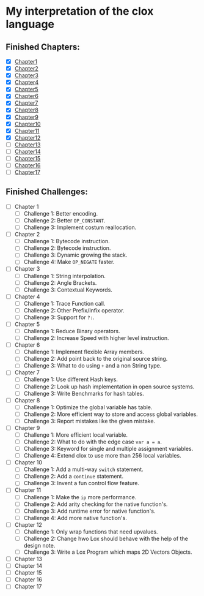 # My interpretation of the clox language


## Finished Chapters:
- [x] [Chapter1](https://craftinginterpreters.com/chunks-of-bytecode.html)
- [x] [Chapter2](https://craftinginterpreters.com/a-virtual-machine.html)
- [x] [Chapter3](https://craftinginterpreters.com/scanning-on-demand.html)
- [x] [Chapter4](https://craftinginterpreters.com/compiling-expressions.html)
- [x] [Chapter5](https://craftinginterpreters.com/types-of-values.html)
- [x] [Chapter6](https://craftinginterpreters.com/strings.html)
- [x] [Chapter7](https://craftinginterpreters.com/hash-tables.html)
- [x] [Chapter8](https://craftinginterpreters.com/global-variables.html)
- [x] [Chapter9](https://craftinginterpreters.com/local-variables.html)
- [x] [Chapter10](https://craftinginterpreters.com/jumping-back-and-forth.html)
- [x] [Chapter11](https://craftinginterpreters.com/calls-and-functions.html)
- [x] [Chapter12](https://craftinginterpreters.com/closures.html)
- [ ] [Chapter13](https://craftinginterpreters.com/garbage-collection.html)
- [ ] [Chapter14](https://craftinginterpreters.com/classes-and-instances.html)
- [ ] [Chapter15](https://craftinginterpreters.com/methods-and-initializers.html)
- [ ] [Chapter16](https://craftinginterpreters.com/superclasses.html)
- [ ] [Chapter17](https://craftinginterpreters.com/optimization.html)

## Finished Challenges:

- [ ] Chapter 1
  - [ ] Challenge 1: Better encoding.
  - [ ] Challenge 2: Better `OP_CONSTANT`.
  - [ ] Challenge 3: Implement costum reallocation.
- [ ] Chapter 2
  - [ ] Challenge 1: Bytecode instruction.
  - [ ] Challenge 2: Bytecode instruction.
  - [ ] Challenge 3: Dynamic growing the stack.
  - [ ] Challenge 4: Make `OP_NEGATE` faster.
- [ ] Chapter 3
  - [ ] Challenge 1: String interpolation.
  - [ ] Challenge 2: Angle Brackets.
  - [ ] Challenge 3: Contextual Keywords.
- [ ] Chapter 4
  - [ ] Challenge 1: Trace Function call.
  - [ ] Challenge 2: Other Prefix/Infix operator.
  - [ ] Challenge 3: Support for `?:`.
- [ ] Chapter 5
  - [ ] Challenge 1: Reduce Binary operators.
  - [ ] Challenge 2: Increase Speed with higher level instruction.
- [ ] Chapter 6
  - [ ] Challenge 1: Implement flexible Array members.
  - [ ] Challenge 2: Add point back to the original source string.
  - [ ] Challenge 3: What to do using `+` and a non String type.
- [ ] Chapter 7
  - [ ] Challenge 1: Use different Hash keys.
  - [ ] Challenge 2: Look up hash implementation in open source systems.
  - [ ] Challenge 3: Write Benchmarks for hash tables.
- [ ] Chapter 8
  - [ ] Challenge 1: Optimize the global variable has table.
  - [ ] Challenge 2: More efficient way to store and access global variables.
  - [ ] Challenge 3: Report mistakes like the given mistake.
- [ ] Chapter 9
  - [ ] Challenge 1: More efficient local variable.
  - [ ] Challenge 2: What to do with the edge case `var a = a`.
  - [ ] Challenge 3: Keyword for single and multiple assignment variables.
  - [ ] Challenge 4: Extend clox to use more than 256 local variables.
- [ ] Chapter 10
  - [ ] Challenge 1: Add a multi-way `switch` statement.
  - [ ] Challenge 2: Add a `continue` statement.
  - [ ] Challenge 3: Invent a fun control flow feature.
- [ ] Chapter 11
  - [ ] Challenge 1: Make the `ip` more performance.
  - [ ] Challenge 2: Add arity checking for the native function's.
  - [ ] Challenge 3: Add runtime error for native function's.
  - [ ] Challenge 4: Add more native function's.
- [ ] Chapter 12
  - [ ] Challenge 1: Only wrap functions that need upvalues.
  - [ ] Challenge 2: Change hwo Lox should behave with the help of the design note.
  - [ ] Challenge 3: Write a Lox Program which maps 2D Vectors Objects.
- [ ] Chapter 13
- [ ] Chapter 14
- [ ] Chapter 15
- [ ] Chapter 16
- [ ] Chapter 17